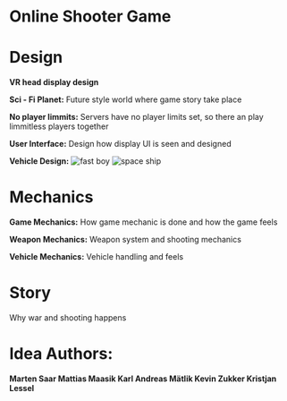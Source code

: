 # Online Shooter Game

# Design
**VR head display design**

**Sci - Fi Planet:**
Future style world where game story take place

**No player limmits:**
Servers have no player limits set, so there an play limmitless players together

**User Interface:**
Design how display UI is seen and designed

**Vehicle Design:**
![fast boy](https://user-images.githubusercontent.com/93149372/145199905-039239d8-6770-48a6-96c0-ef846a81639e.png)
![space ship](https://user-images.githubusercontent.com/93149372/145200549-310743cd-79aa-467e-b297-806607a85484.png)

# Mechanics
**Game Mechanics:**
How game mechanic is done and how the game feels

**Weapon Mechanics:**
Weapon system and shooting mechanics

**Vehicle Mechanics:**
Vehicle handling and feels

# Story
Why war and shooting happens

# Idea Authors:
**Marten Saar
Mattias Maasik
Karl Andreas Mätlik
Kevin Zukker
Kristjan Lessel**

